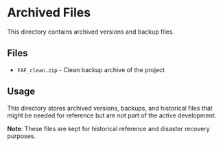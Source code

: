 # Archived Files

This directory contains archived versions and backup files.

## Files
- `FAF_clean.zip` - Clean backup archive of the project

## Usage
This directory stores archived versions, backups, and historical files that might be needed for reference but are not part of the active development.

**Note**: These files are kept for historical reference and disaster recovery purposes.